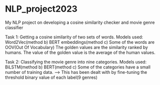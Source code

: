 # NLP_project2023
My NLP project on developing a cosine similarity checker and movie genre classifier

Task 1: Getting a cosine similarity of two sets of words.
Models used: Word2Vec(method b) BERT embeddings(method c)
Some of the words are OOV(Out Of Vocabulary)
The golden values are the similarity ranked by humans.
The value of the golden value is the average of the human values.


Task 2: Classifying the movie genre into nine categories.
Models used: BiLSTM(method b)   BERT(method c)
Some of the categories have a small number of training data. --> This has been dealt with by fine-tuning the threshold binary value of each label(9 genres)
